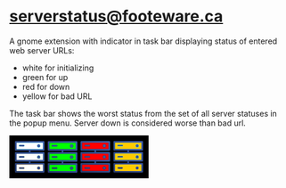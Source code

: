 # serverstatus@footeware.ca

A gnome extension with indicator in task bar displaying status of entered web server URLs: 

- white for initializing
- green for up
- red for down 
- yellow for bad URL

The task bar shows the worst status from the set of all server statuses in the popup menu. Server down is considered worse than bad url.



![](assets/screenshot.png)
